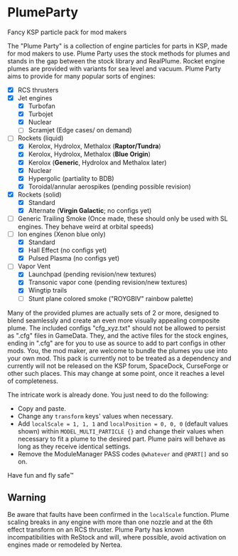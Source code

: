 # PlumeParty

Fancy KSP particle pack for mod makers

The "Plume Party" is a collection of engine particles for parts in KSP, made for mod makers to use. Plume Party uses the stock methods for plumes and stands in the gap between the stock library and RealPlume. Rocket engine plumes are provided with variants for sea level and vacuum. Plume Party aims to provide for many popular sorts of engines: 
* [x] RCS thrusters
* [x] Jet engines
  * [x] Turbofan
  * [x] Turbojet
  * [x] Nuclear
  * [ ] Scramjet (Edge cases/ on demand)
* [ ] Rockets (liquid)
  * [x] Kerolox, Hydrolox, Methalox (**Raptor/Tundra**)
  * [x] Kerolox, Hydrolox, Methalox (**Blue Origin**)
  * [x] Kerolox (**Generic**, Hydrolox and Methalox later)
  * [x] Nuclear
  * [x] Hypergolic (partiality to BDB)
  * [x] Toroidal/annular aerospikes (pending possible revision)
* [x] Rockets (solid)
  * [x] Standard
  * [x] Alternate (**Virgin Galactic**; no configs yet)
* [ ] Generic Trailing Smoke (Once made, these should only be used with SL engines. They behave weird at orbital speeds)
* [ ] Ion engines (Xenon blue only)
  * [x] Standard
  * [x] Hall Effect (no configs yet)
  * [x] Pulsed Plasma (no configs yet)
* [ ] Vapor Vent
  * [x] Launchpad (pending revision/new textures)
  * [x] Transonic vapor cone (pending revision/new textures)
  * [x] Wingtip trails
  * [ ] Stunt plane colored smoke ("ROYGBIV" rainbow palette)

Many of the provided plumes are actually sets of 2 or more, designed to blend seamlessly and create an even more visually appealing composite plume. The included configs "cfg_xyz.txt" should not be allowed to persist as ".cfg" files in GameData. They, and the active files for the stock engines, ending in ".cfg" are for you to use as source to add to part configs in other mods. You, the mod maker, are welcome to bundle the plumes you use into your own mod. This pack is currently not to be treated as a dependency and currently will not be released on the KSP forum, SpaceDock, CurseForge or other such places. This may change at some point, once it reaches a level of completeness.

The intricate work is already done. You just need to do the following:

* Copy and paste.
* Change any `transform` keys' values when necessary.
* Add `localScale = 1, 1, 1` and `localPosition = 0, 0, 0` (default values shown) within `MODEL_MULTI_PARTICLE {}` and change their values when necessary to fit a plume to the desired part. Plume pairs will behave as long as they receive identical settings.
* Remove the ModuleManager PASS codes `@whatever` and `@PART[]` and so on.

Have fun and fly safe™

## Warning
Be aware that faults have been confirmed in the `localScale` function. Plume scaling breaks in any engine with more than one nozzle and at the 6th effect transform on an RCS thruster.
Plume Party has known incompatibilities with ReStock and will, where possible, avoid activation on engines made or remodeled by Nertea.


